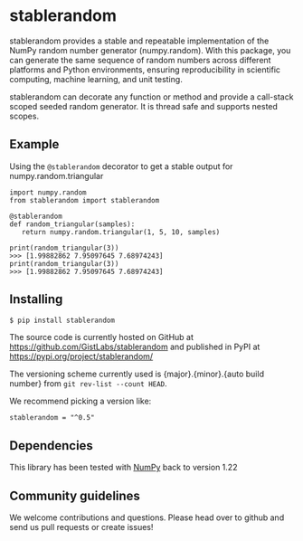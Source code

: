 # stablerandom
stablerandom provides a stable and repeatable implementation of 
the NumPy random number generator (numpy.random). With this package, 
you can generate the same sequence of random numbers across different 
platforms and Python environments, ensuring reproducibility 
in scientific computing, machine learning, and unit testing.

stablerandom can decorate any function or method and provide a 
call-stack scoped seeded random generator. It is thread safe and 
supports nested scopes.

## Example
Using the `@stablerandom` decorator to get a stable output for numpy.random.triangular

 ```
import numpy.random
from stablerandom import stablerandom

@stablerandom
def random_triangular(samples):
    return numpy.random.triangular(1, 5, 10, samples)

print(random_triangular(3))
>>> [1.99882862 7.95097645 7.68974243]
print(random_triangular(3))
>>> [1.99882862 7.95097645 7.68974243]
```

## Installing
```bash
$ pip install stablerandom
```
The source code is currently hosted on GitHub at 
https://github.com/GistLabs/stablerandom
and published in PyPI at https://pypi.org/project/stablerandom/ 

The versioning scheme currently used is {major}.{minor}.{auto build number}
from `git rev-list --count HEAD`. 

We recommend picking a version like:

`stablerandom = "^0.5"`

## Dependencies
This library has been tested with [NumPy](https://www.numpy.org) back to version 1.22

## Community guidelines
We welcome contributions and questions. Please head over to github and 
send us pull requests or create issues!
